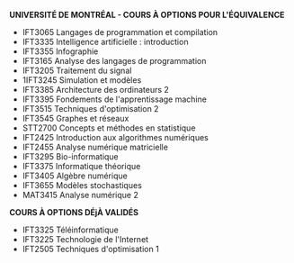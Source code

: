 **UNIVERSITÉ DE MONTRÉAL - COURS À OPTIONS POUR L'ÉQUIVALENCE**

* IFT3065 Langages de programmation et compilation 
* IFT3335 Intelligence artificielle : introduction 
* IFT3355 Infographie 
* IFT3165 Analyse des langages de programmation 
* IFT3205 Traitement du signal 
* 1IFT3245 Simulation et modèles 
* IFT3385 Architecture des ordinateurs 2 
* IFT3395 Fondements de l'apprentissage machine 
* IFT3515 Techniques d'optimisation 2 
* IFT3545 Graphes et réseaux 
* STT2700 Concepts et méthodes en statistique 
* IFT2425 Introduction aux algorithmes numériques 
* IFT2455 Analyse numérique matricielle 
* IFT3295 Bio-informatique 
* IFT3375 Informatique théorique 
* IFT3405 Algèbre numérique 
* IFT3655 Modèles stochastiques 
* MAT3415 Analyse numérique 2 

**COURS À OPTIONS DÉjÀ VALIDÉS**

* IFT3325 Téléinformatique 
* IFT3225 Technologie de l'Internet 
* IFT2505 Techniques d'optimisation 1 